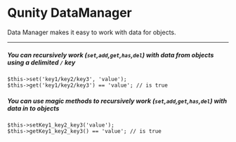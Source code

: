 Qunity DataManager
==================

Data Manager makes it easy to work with data for objects.

---

##### You can recursively work (`set`,`add`,`get`,`has`,`del`) with data from objects using a delimited `/` key

```
$this->set('key1/key2/key3', 'value');
$this->get('key1/key2/key3') == 'value'; // is true
```

##### You can use magic methods to recursively work (`set`,`add`,`get`,`has`,`del`) with data in to objects

```
$this->setKey1_key2_key3('value');
$this->getKey1_key2_key3() == 'value'; // is true
```
